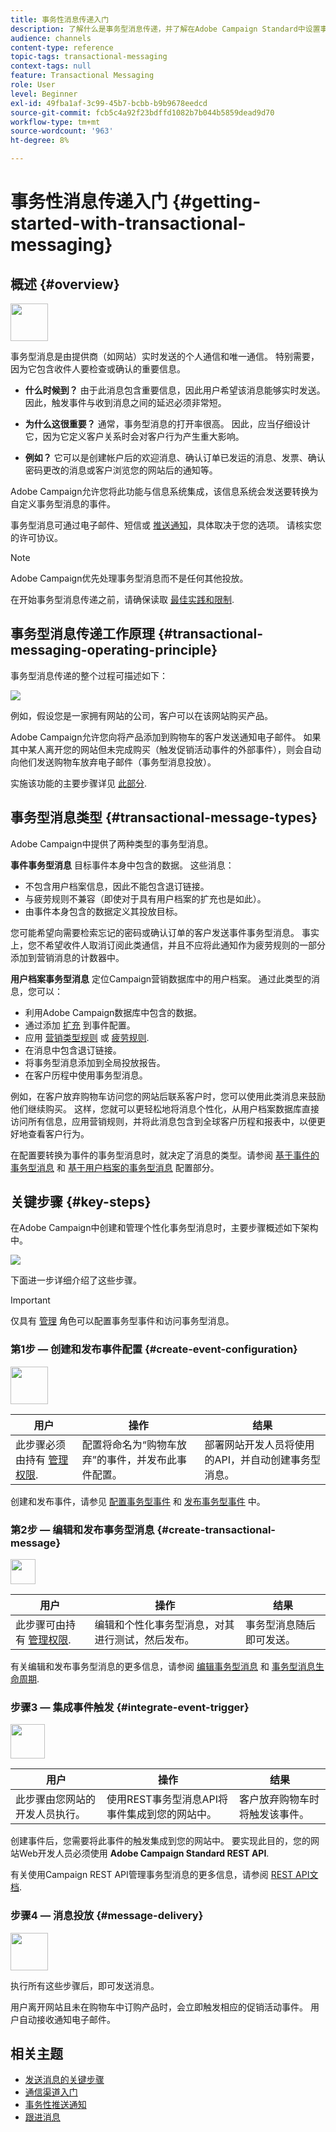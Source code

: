 ```yaml
---
title: 事务性消息传递入门
description: 了解什么是事务型消息传递，并了解在Adobe Campaign Standard中设置事务型消息的主要步骤。
audience: channels
content-type: reference
topic-tags: transactional-messaging
context-tags: null
feature: Transactional Messaging
role: User
level: Beginner
exl-id: 49fba1af-3c99-45b7-bcbb-b9b9678eedcd
source-git-commit: fcb5c4a92f23bdffd1082b7b044b5859dead9d70
workflow-type: tm+mt
source-wordcount: '963'
ht-degree: 8%

---
```


# 事务性消息传递入门 {#getting-started-with-transactional-messaging}

## 概述 {#overview}

<img src="assets/do-not-localize/icon_transactional.svg" width="60px">

事务型消息是由提供商（如网站）实时发送的个人通信和唯一通信。 特别需要，因为它包含收件人要检查或确认的重要信息。

* **什么时候到？** 由于此消息包含重要信息，因此用户希望该消息能够实时发送。 因此，触发事件与收到消息之间的延迟必须非常短。

* **为什么这很重要？** 通常，事务型消息的打开率很高。 因此，应当仔细设计它，因为它定义客户关系时会对客户行为产生重大影响。

* **例如？** 它可以是创建帐户后的欢迎消息、确认订单已发运的消息、发票、确认密码更改的消息或客户浏览您的网站后的通知等。

Adobe Campaign允许您将此功能与信息系统集成，该信息系统会发送要转换为自定义事务型消息的事件。

事务型消息可通过电子邮件、短信或 [推送通知](../../channels/using/transactional-push-notifications.md)，具体取决于您的选项。 请核实您的许可协议。

>[!NOTE]
>
>Adobe Campaign优先处理事务型消息而不是任何其他投放。

<!--Guidelines to implement transactional messaging capabilities in your website are detailed in [this section](../../api/using/managing-transactional-messages.md).-->

在开始事务型消息传递之前，请确保读取 [最佳实践和限制](../../channels/using/transactional-messaging-limitations.md).

## 事务型消息传递工作原理 {#transactional-messaging-operating-principle}

事务型消息传递的整个过程可描述如下：

![](assets/message-center-process.png)

例如，假设您是一家拥有网站的公司，客户可以在该网站购买产品。

Adobe Campaign允许您向将产品添加到购物车的客户发送通知电子邮件。 如果其中某人离开您的网站但未完成购买（触发促销活动事件的外部事件），则会自动向他们发送购物车放弃电子邮件（事务型消息投放）。

实施该功能的主要步骤详见 [此部分](#key-steps).

## 事务型消息类型 {#transactional-message-types}

Adobe Campaign中提供了两种类型的事务型消息。

**事件事务型消息** 目标事件本身中包含的数据。 这些消息：
* 不包含用户档案信息，因此不能包含退订链接。
* 与疲劳规则不兼容（即使对于具有用户档案的扩充也是如此）。
* 由事件本身包含的数据定义其投放目标。

您可能希望向需要检索忘记的密码或确认订单的客户发送事件事务型消息。 事实上，您不希望收件人取消订阅此类通信，并且不应将此通知作为疲劳规则的一部分添加到营销消息的计数器中。

**用户档案事务型消息** 定位Campaign营销数据库中的用户档案。 通过此类型的消息，您可以：
* 利用Adobe Campaign数据库中包含的数据。
* 通过添加 [扩充](../../channels/using/configuring-transactional-event.md#enriching-the-transactional-message-content) 到事件配置。
* 应用 [营销类型规则](../../sending/using/managing-typology-rules.md) 或 [疲劳规则](../../sending/using/fatigue-rules.md).
* 在消息中包含退订链接。
* 将事务型消息添加到全局投放报告。
* 在客户历程中使用事务型消息。

例如，在客户放弃购物车访问您的网站后联系客户时，您可以使用此类消息来鼓励他们继续购买。 这样，您就可以更轻松地将消息个性化，从用户档案数据库直接访问所有信息，应用营销规则，并将此消息包含到全球客户历程和报表中，以便更好地查看客户行为。

在配置要转换为事件的事务型消息时，就决定了消息的类型。请参阅 [基于事件的事务型消息](../../channels/using/configuring-transactional-event.md#event-based-transactional-messages) 和 [基于用户档案的事务型消息](../../channels/using/configuring-transactional-event.md#profile-based-transactional-messages) 配置部分。

## 关键步骤 {#key-steps}

在Adobe Campaign中创建和管理个性化事务型消息时，主要步骤概述如下架构中。

![](assets/message-center-overview.png)

下面进一步详细介绍了这些步骤。

>[!IMPORTANT]
>
>仅具有 [管理](../../administration/using/users-management.md#functional-administrators) 角色可以配置事务型事件和访问事务型消息。

### 第1步 — 创建和发布事件配置 {#create-event-configuration}

<img src="assets/do-not-localize/icon_config.svg" width="60px">

| 用户 | 操作 | 结果 |
|--- |--- |--- |
| 此步骤必须由持有 [管理权限](../../administration/using/users-management.md#functional-administrators). | 配置将命名为“购物车放弃”的事件，并发布此事件配置。 | 部署网站开发人员将使用的API，并自动创建事务型消息。 |

创建和发布事件，请参见 [配置事务型事件](../../channels/using/configuring-transactional-event.md) 和 [发布事务型事件](../../channels/using/publishing-transactional-event.md) 中。

### 第2步 — 编辑和发布事务型消息 {#create-transactional-message}

<img src="assets/do-not-localize/icon_notification.svg" width="40px">

| 用户 | 操作 | 结果 |
|--- |--- |--- |
| 此步骤可由持有 [管理权限](../../administration/using/users-management.md#functional-administrators). | 编辑和个性化事务型消息，对其进行测试，然后发布。 | 事务型消息随后即可发送。 |

有关编辑和发布事务型消息的更多信息，请参阅 [编辑事务型消息](../../channels/using/editing-transactional-message.md) 和 [事务型消息生命周期](../../channels/using/publishing-transactional-message.md).

### 步骤3 — 集成事件触发 {#integrate-event-trigger}

<img src="assets/do-not-localize/icon_api.svg" width="55px">

<!--**Event triggering integration**-->

| 用户 | 操作 | 结果 |
|--- |--- |--- |
| 此步骤由您网站的开发人员执行。 | 使用REST事务型消息API将事件集成到您的网站中。 | 客户放弃购物车时将触发该事件。 |

创建事件后，您需要将此事件的触发集成到您的网站中。<!--In this example, you want a "Cart abandonment" event to be triggered whenever one of your clients leaves your website before purchasing the products in their cart.--> 要实现此目的，您的网站Web开发人员必须使用 **Adobe Campaign Standard REST API**.

有关使用Campaign REST API管理事务型消息的更多信息，请参阅 [REST API文档](../../api/using/managing-transactional-messages.md).

### 步骤4 — 消息投放 {#message-delivery}

<img src="assets/do-not-localize/icon_channels.svg" width="60px">

执行所有这些步骤后，即可发送消息。

用户离开网站且未在购物车中订购产品时，会立即触发相应的促销活动事件。 用户自动接收通知电子邮件。

## 相关主题

* [发送消息的关键步骤](../../channels/using/key-steps-to-send-a-message.md)
* [通信渠道入门](../../channels/using/get-started-communication-channels.md)
* [事务性推送通知](../../channels/using/transactional-push-notifications.md)
* [跟进消息](../../channels/using/follow-up-messages.md)

